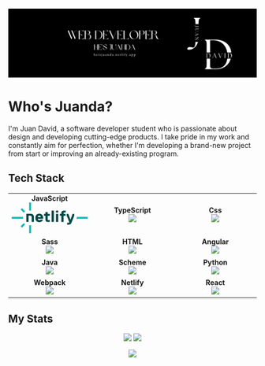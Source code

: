<a target="_blank" href="https://heisjuanda.netlify.app/">
  <p align="left"> 
    <img src="https://github.com/heisjuanda/heisjuanda/blob/main/Front-end.png" alt="HeIsJuanDa Banner" /> 
  </p>
</a>

# Who's Juanda?

I'm Juan David, a software developer student who is passionate about design and developing cutting-edge products. I take pride in my work and constantly aim for perfection, whether I'm developing a brand-new project from start or improving an already-existing program.

## Tech Stack

<table>
 <tbody>

  <tr>
   
   <td align="center" width="20%">
    <span><b><center>JavaScript</center></b></span> 
<svg xmlns="http://www.w3.org/2000/svg" width="512" height="209" viewBox="0 0 512 209"><path fill="#05BDBA" d="M117.436 207.036v-52.432l1.093-1.094h10.923l1.093 1.094v52.432l-1.093 1.094h-10.923l-1.093-1.094Zm0-153.513V1.093L118.529 0h10.923l1.093 1.093v52.43l-1.093 1.093h-10.923l-1.093-1.093ZM69.954 169.238h-1.545l-7.722-7.726v-1.545l18.033-18.029l8.178.004l1.097 1.089v8.178l-18.041 18.029Zm-.008-130.346h-1.544l-7.723 7.726v1.545l18.033 18.029l8.178-.004l1.097-1.09v-8.177l-18.04-18.03ZM1.093 97.51h74.278l1.094 1.094v10.922l-1.094 1.094H1.093L0 109.526V98.604l1.093-1.094Zm439.906 0h69.911l1.094 1.094v10.922l-1.094 1.094h-74.277l-1.094-1.094l4.366-10.922l1.094-1.094Z"/><path fill="#014847" d="m212.056 108.727l-1.093 1.094h-33.884l-1.093 1.093c0 2.187 2.187 8.743 10.93 8.743c3.28 0 6.556-1.093 7.65-3.28l1.093-1.093h13.117l1.093 1.093l-.07.397c-1.246 6.55-6.814 16-22.883 16c-18.58 0-27.327-13.117-27.327-28.417s8.743-28.416 26.233-28.416c17.491 0 26.234 13.117 26.234 28.416v4.37Zm-17.49-9.837l1.093-1.093l-.007-.175c-.1-1.56-1.46-8.568-9.83-8.568c-8.743 0-9.836 7.65-9.836 8.743l1.093 1.094h17.487Zm48.094 16.394c0 2.186 1.093 3.28 3.28 3.28h9.836l1.094 1.093v10.93l-1.094 1.094h-9.836c-9.837 0-18.58-4.374-18.58-16.397V91.237l-1.094-1.094h-7.649l-1.094-1.093V78.12l1.094-1.094h7.649l1.094-1.093v-9.837l1.093-1.093h13.117l1.093 1.094v9.836l1.094 1.093h12.023l1.094 1.094v10.93l-1.094 1.093h-12.023l-1.094 1.094v24.047h-.003Zm40.44 16.397h-13.117l-1.094-1.094V56.264l1.094-1.094H283.1l1.093 1.094v74.323l-1.093 1.094Zm29.51-63.394h-13.117l-1.094-1.093v-10.93l1.094-1.094h13.117l1.093 1.094v10.93l-1.093 1.093Zm0 63.394h-13.117l-1.094-1.094V78.124l1.094-1.094h13.117l1.093 1.094v52.463l-1.093 1.094Zm51.37-75.417v10.93l-1.094 1.093h-9.836c-2.187 0-3.281 1.093-3.281 3.28v4.374l1.094 1.093h10.93l1.093 1.094v10.93l-1.093 1.093h-10.93l-1.094 1.093v39.347l-1.093 1.093h-13.117l-1.093-1.093V91.244l-1.094-1.093h-7.649l-1.094-1.093v-10.93l1.094-1.094h7.649l1.094-1.093v-4.374c0-11.894 8.556-16.302 18.263-16.395l10.153-.002l1.094 1.094h.004Zm40.444 76.506l-.419 1.026c-4.246 10.316-8.811 16.465-23.632 16.465h-5.467l-1.093-1.094v-10.93l1.093-1.093h5.467l.635-.005c4.915-.086 5.965-1.22 7.015-4.369v-1.093L370.536 89.05V78.12l1.094-1.094h9.836l1.094 1.094l13.117 37.164h1.093l13.117-37.164l1.093-1.094h9.837l1.093 1.094v10.93l-17.486 43.72Zm-268.97-1.089l-1.093-1.094l.007-31.67c0-5.463-2.148-9.699-8.743-9.836c-3.391-.088-7.271-.008-11.416.168l-.619.634l.008 40.704l-1.094 1.094H99.391l-1.093-1.094V77.539l1.093-1.094l29.51-.267c14.784 0 20.767 10.158 20.767 21.623v32.786l-1.093 1.094h-13.121Z"/></svg>
   </td>
   
   <td align="center" width="20%">
   <span><b><center>TypeScript</center></b></span> 
     <img height=60px src="https://user-images.githubusercontent.com/63882053/226982992-3fa3708f-b90f-44f1-b719-ec8e9ef6903e.png"> 
   </td>
   
   <td align="center" width="20%">
   <span><b><center>Css</center></b></span>
     <img height=60px src="https://user-images.githubusercontent.com/63882053/226981390-2325d364-88b7-486f-b5b3-3690e1ad7b9a.png">
   </td>
   
  </tr>

  <tr>
   
   </td>
   <td align="center" width="20%">
    <span><b><center>Sass</center></b></span> 
    <img height=60px src="https://user-images.githubusercontent.com/63882053/226982516-ce8cb328-729b-4b15-85be-f473fd8c5d96.png"> 
   </td>
 
   <td align="center" width="20%">
    <span><b><center>HTML</center></b></span> 
    <img height=60px src="https://user-images.githubusercontent.com/63882053/226981902-65baf892-fbe1-41c2-a9cc-abdba5c2fe82.png"> 
   </td>
 
   <td align="center" width="20%">
    <span><b><center>Angular</center></b></span> 
    <img height=60px src="https://user-images.githubusercontent.com/63882053/226983746-2971c55b-b93f-4719-8aa1-151c298e5933.png"> 
   </td>
 
  </tr>

  <tr>
 
   <td align="center" width="20%">
    <span><b><center>Java</center></b></span> 
    <img height=60px src="https://user-images.githubusercontent.com/63882053/226985245-27899061-1e24-4183-afc8-0047c341030b.png"> 
   </td>
 
   <td align="center" width="20%">
    <span><b><center>Scheme</center></b></span> 
    <img height=60px src="https://user-images.githubusercontent.com/63882053/226984805-3d587c7d-1ab1-46bd-9d2c-4f90ad931519.png"> 
   </td>
 
   <td align="center" width="20%">
    <span><b><center>Python</center></b></span> 
    <img height=60px src="https://user-images.githubusercontent.com/63882053/226984995-d66cd7aa-2dbf-4e15-83ae-d8aba9b419b0.png"> 
   </td>
 
  </tr>

  <tr>
 
   <td align="center" width="20%">
    <span><b><center>Webpack</center></b></span> 
    <img height=60px src="https://user-images.githubusercontent.com/63882053/228912875-eef675ce-9868-4f76-bb80-a3ed1662a011.png">
   </td>
 
   <td align="center" width="20%">
    <span><b><center>Netlify</center></b></span> 
    <img height=60px src="https://user-images.githubusercontent.com/63882053/228914507-8d19eb19-40aa-42dc-8568-d5ce92d3ac55.png"> 
   </td>
 
   <td align="center" width="20%">
    <span><b><center>React</center></b></span> 
    <img height=60px src="https://user-images.githubusercontent.com/63882053/238164013-99cfbb4d-1160-4876-9a89-ad504f0ed389.png"> 
   </td>
 
  </tr>

 </tbody>
</table>

## My Stats

<p align = "center">
  <img  src = "https://github-readme-stats.vercel.app/api?username=heisjuanda&show_icons=true&theme=dark&line_height=27">
  <img src = "https://github-readme-stats.vercel.app/api/top-langs/?username=heisjuanda&hide=html,css,java,shaderlab,kotlin,hlsl&theme=dark">
</p>

<p align = "center">
 <img  src="https://github-readme-streak-stats.herokuapp.com/?user=heisjuanda&show_icons=true&locale=en&layout=compact&theme=dark&line_height=0" />
</p> 
